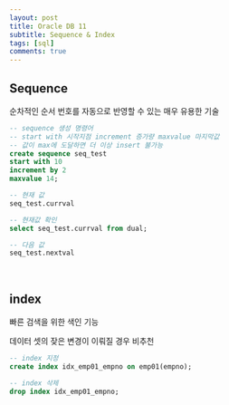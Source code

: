 ```yaml
---
layout: post
title: Oracle DB 11
subtitle: Sequence & Index
tags: [sql]
comments: true
---
```

## Sequence

순차적인 순서 번호를 자동으로 반영할 수 있는 매우 유용한 기술

```sql
-- sequence 생성 명령어
-- start with 시작지점 increment 증가량 maxvalue 마지막값
-- 값이 max에 도달하면 더 이상 insert 불가능
create sequence seq_test
start with 10
increment by 2
maxvalue 14;

-- 현재 값
seq_test.currval

-- 현재값 확인
select seq_test.currval from dual;

-- 다음 값
seq_test.nextval
```

<br>

## index

빠른 검색을 위한 색인 기능

데이터 셋의 잦은 변경이 이뤄질 경우 비추천

```sql
-- index 지정
create index idx_emp01_empno on emp01(empno);

-- index 삭제
drop index idx_emp01_empno;
```